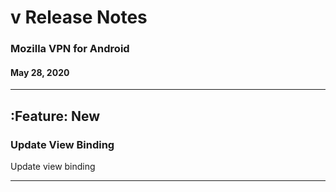 # v<version number> Release Notes

### Mozilla VPN for Android

#### May 28, 2020

---

## :Feature: New

### Update View Binding

Update view binding

---
